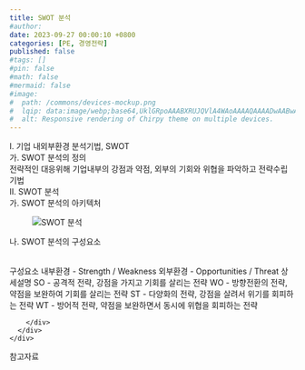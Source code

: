 ```yaml
---
title: SWOT 분석
#author: 
date: 2023-09-27 00:00:10 +0800
categories: [PE, 경영전략]
published: false
#tags: []
#pin: false
#math: false
#mermaid: false
#image:
#  path: /commons/devices-mockup.png
#  lqip: data:image/webp;base64,UklGRpoAAABXRUJQVlA4WAoAAAAQAAAADwAABwAAQUxQSDIAAAARL0AmbZurmr57yyIiqE8oiG0bejIYEQTgqiDA9vqnsUSI6H+oAERp2HZ65qP/VIAWAFZQOCBCAAAA8AEAnQEqEAAIAAVAfCWkAALp8sF8rgRgAP7o9FDvMCkMde9PK7euH5M1m6VWoDXf2FkP3BqV0ZYbO6NA/VFIAAAA
#  alt: Responsive rendering of Chirpy theme on multiple devices.
---
```


<div class="post-wrap">
  <div class="para">
    <div class="para-title">
      I. 기업 내외부환경 분석기법, SWOT
    </div>
    <div class="para-cntnt">
      <div class="para">
        <div class="para-title">
          가. SWOT 분석의 정의
        </div>
        <div class="para-cntnt">
            전략적인 대응위해 기업내부의 강점과 약점, 외부의 기회와 위협을 파악하고 전략수립 기법
        </div>
      </div>
    </div>
  </div>
  
  <div class="para">
    <div class="para-title">
      II. SWOT 분석
    </div>
    <div class="para-cntnt">
      <div class="para">
        <div class="para-title">
          가. SWOT 분석의 아키텍처
        </div>
        <div class="para-cntnt">
          <figure class="post-figure">
            <img src="/assets/img/posts/SWOT-분석.png" alt="SWOT 분석">
<!--            <figcaption>Source: Unveiling the Metaverse: Exploring Emerging Trends, Multifaceted Perspectives, and Future Challenges</figcaption>-->
          </figure>
        </div>
      </div>
      <div class="para">
        <div class="para-title">
          나. SWOT 분석의 구성요소
        </div>
        <div class="para-cntnt">
          <table class="post-table">
          </table>
          구성요소
  내부환경 - Strength / Weakness
  외부환경 - Opportunities / Threat
상세설명 
  SO - 공격적 전략, 강점을 가지고 기회를 살리는 전략
  WO - 방향전환의 전략, 약점을 보완하여 기회를 살리는 전략
  ST - 다양화의 전략, 강점을 살려서 위기를 회피하는 전략
  WT - 방어적 전략, 약점을 보완하면서 동시에 위협을 회피하는 전략

        </div>
      </div>
    </div>
  </div>

  <div class="refr-wrap">
    <div class="refr-title">
        참고자료
    </div>
    <ol class="refr-list">
    <!--    <li>(나현식, 최대선) <a target="_blank" href="https://scienceon.kisti.re.kr/commons/util/originalView.do?cn=JAKO202225948430499&oCn=JAKO202225948430499&dbt=JAKO&journal=NJOU00291864">메타버스 보안 위협 요소 및 대응 방안 검토</a></li>-->
    <!--    <li>(M. Uddin, S. Manickam, H. Ullah, M. Obaidat and A. Dandoush) <a target="_blank" href="https://ieeexplore.ieee.org/abstract/document/10138386">Unveiling the Metaverse: Exploring Emerging Trends, Multifaceted Perspectives, and Future Challenges</a></li>-->
    </ol>
  </div>
</div>

